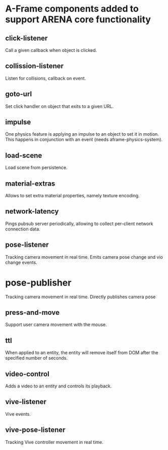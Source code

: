 # A-Frame components added to support ARENA core functionality

## click-listener
Call a given callback when object is clicked.

## collission-listener
Listen for collisions, callback on event.

## goto-url
Set click handler on object that exits to a given URL.

## impulse
One physics feature is applying an impulse to an object to set it in motion. This happens in conjunction with an event (needs aframe-physics-system).

## load-scene
Load scene from persistence.

## material-extras
Allows to set extra material properties, namely texture encoding.

## network-latency
Pings pubsub server periodically, allowing to collect per-client network connection data.

## pose-listener
Tracking camera movement in real time. Emits camera pose change and vio change events.

# pose-publisher
Tracking camera movement in real time. Directly publishes camera pose

## press-and-move
Support user camera movement with the mouse.

## ttl
When applied to an entity, the entity will remove itself from DOM after the specified number of seconds.

## video-control
Adds a video to an entity and controls its playback.

## vive-listener
Vive events. 

## vive-pose-listener
Tracking Vive controller movement in real time. 

